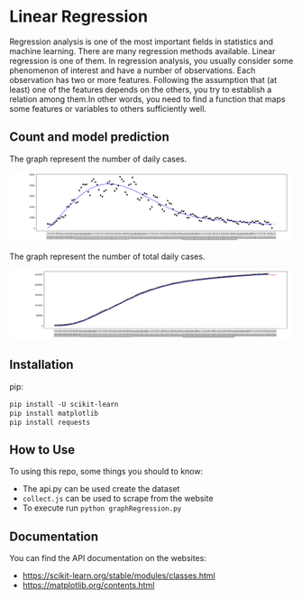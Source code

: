 # Linear Regression

Regression analysis is one of the most important fields in statistics and machine learning. There are many regression methods available. Linear regression is one of them. In regression analysis, you usually consider some phenomenon of interest and have a number of observations. Each observation has two or more features. Following the assumption that (at least) one of the features depends on the others, you try to establish a relation among them.In other words, you need to find a function that maps some features or variables to others sufficiently well.


## Count and model prediction
The graph represent the number of daily cases.

![daily](/results/daily_cases.png)

The graph represent the number of total daily cases.

![generated_image](/results/daily_total.png)


## Installation

pip:

    pip install -U scikit-learn
    pip install matplotlib
    pip install requests

## How to Use

To using this repo, some things you should to know:

* The api.py can be used create the dataset
* `collect.js` can be used to scrape from the website
* To execute run  `python graphRegression.py`

## Documentation

You can find the API documentation on the websites:

* https://scikit-learn.org/stable/modules/classes.html
* https://matplotlib.org/contents.html